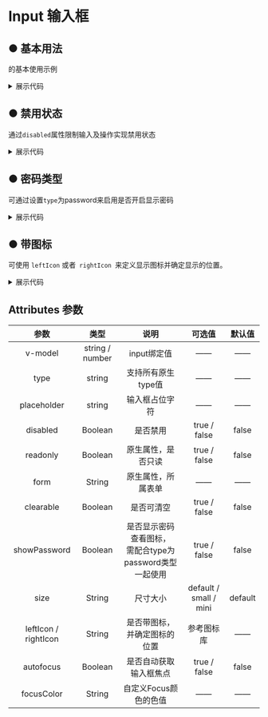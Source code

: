 <script lang="ts" setup>
  import {ref} from 'vue'
  const iptValue = ref('')
</script>
# Input 输入框

## ● 基本用法 
<p>的基本使用示例</p>
<div class="borderBox">
<k-input placeholder="请输入内容" v-model="iptValue"></k-input>
</div>
<details>
<summary class="pre-code-tag">展示代码</summary>

  ```vue
<template>
           <k-input placeholder="请输入内容" v-model="iptValue"></k-input>
</template>
<script lang="ts" setup>
  import {ref} from 'vue'
  const iptValue = ref('')
</script>

  ```
</details>

## ● 禁用状态
<p>通过<code>disabled</code>属性限制输入及操作实现禁用状态</p>
<div class="borderBox">
<k-input placeholder="这是一个被禁用的输入框" disabled/>
</div>
<details>
<summary class="pre-code-tag">展示代码</summary>

  ```vue
<template>
        <k-input placeholder="这是一个被禁用的输入框" disabled/>
</template>

  ```
</details>

## ● 密码类型
<p>可通过设置<code>type</code>为password来启用是否开启显示密码</p>
<div class="borderBox">
<k-input placeholder="密码类型" type="password"/>
</div>
<details>
<summary class="pre-code-tag">展示代码</summary>

  ```vue
<template>
        <k-input placeholder="密码类型" type="password"/>
</template>

  ```
</details>

## ● 带图标
<p>可使用 <code>leftIcon</code> 或者<code> rightIcon </code>来定义显示图标并确定显示的位置。</p>
<div class="borderBox">
            <k-input placeholder="请输入内容" leftIcon="k-icon-sousuo1"></k-input>
           <k-input placeholder="请输入内容" rightIcon="k-icon-book_line"></k-input>
</div>
<details>
<summary class="pre-code-tag">展示代码</summary>

  ```vue
<template>
           <k-input placeholder="请输入内容" leftIcon="k-icon-sousuo1"></k-input>
           <k-input placeholder="请输入内容" rightIcon="k-icon-book_line"></k-input>
</template>

  ```
</details>

## Attributes 参数

|         参数         |      类型       |                             说明                             |         可选值         | 默认值  |
| :------------------: | :-------------: | :----------------------------------------------------------: | :--------------------: | :-----: |
|       v-model        | string / number |                         input绑定值                          |           ——           |   ——    |
|         type         |     string      |                      支持所有原生type值                      |           ——           |   ——    |
|     placeholder      |     string      |                        输入框占位字符                        |           ——           |   ——    |
|       disabled       |     Boolean     |                           是否禁用                           |      true / false      |  false  |
|       readonly       |     Boolean     |                      原生属性，是否只读                      |      true / false      |  false  |
|         form         |     String      |                      原生属性，所属表单                      |           ——           |   ——    |
|      clearable       |     Boolean     |                          是否可清空                          |      true / false      |  false  |
|     showPassword     |     Boolean     | 是否显示密码查看图标，<br />需配合type为password类型一起使用 |      true / false      |  false  |
|         size         |     String      |                           尺寸大小                           | default / small / mini | default |
| leftIcon / rightIcon |     String      |                 是否带图标，并确定图标的位置                 |       参考图标库       |   ——    |
|      autofocus       |     Boolean     |                    是否自动获取输入框焦点                    |      true / false      |  false  |
|      focusColor      |     String      |                    自定义Focus颜色的色值                     |           ——           |   ——    |

<!-- ## Attributes 事件

| 事件名 |              说明               |         回调参数          |                   示例                    |
| :----: | :-----------------------------: | :-----------------------: | :---------------------------------------: |
| focus  |      input在获取焦点时触发      |      (event: Event)       | focus=(e)=>{console.log(e.target.value)}  |
|  blur  |      input在失去焦点时触发      |      (event: Event)       |  blur=(e)=>{console.log(e.target.value)}  |
| input  |        input值变化时触发        | (value: string \| number) |        input=(e)=>{console.log(e)}        |
| change |  用户获得焦点并按下回车时触发   |      (event: Event)       | change=(e)=>{console.log(e.target.value)} |
| clear  | 可清空的input点击清空按钮时触发 |            ——             |                    ——                     |  -->